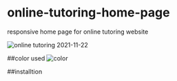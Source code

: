 # online-tutoring-home-page
responsive home page for online tutoring website 

![online tutoring 2021-11-22](https://user-images.githubusercontent.com/76250695/154289340-4e7df77f-3a3d-469f-bbe8-54303c4841e5.png)

##color used
![color](https://user-images.githubusercontent.com/76250695/154289310-262198fd-de3e-4ce2-8486-5e1fbbf881fd.png)

##installtion

